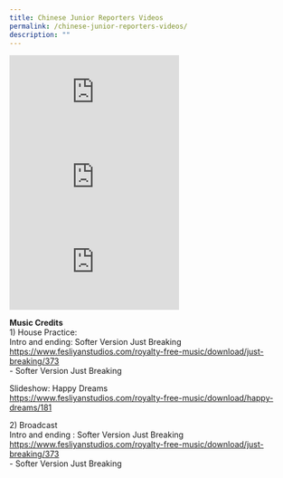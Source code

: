 ```yaml
---
title: Chinese Junior Reporters Videos
permalink: /chinese-junior-reporters-videos/
description: ""
---
```

<div><iframe title="YouTube video player" src="https://www.youtube.com/embed/1QXlpIo1TJ8" name="fitvid0" frameborder="0" allowfullscreen="allowfullscreen" data-mce-fragment="1"></iframe></div>
<div><iframe title="YouTube video player" src="https://www.youtube.com/embed/ffUlU5JHU28" name="fitvid1" frameborder="0" allowfullscreen="allowfullscreen" data-mce-fragment="1"></iframe></div>
<div><iframe title="YouTube video player" src="https://www.youtube.com/embed/WcAN00o4dBY" name="fitvid2" frameborder="0" allowfullscreen="allowfullscreen" data-mce-fragment="1"></iframe></div>
<p><strong>Music Credits</strong><br>1) House Practice:<br />Intro and ending: Softer Version Just Breaking<br /><a href="https://www.fesliyanstudios.com/royalty-free-music/download/just-breaking/373" target="_blank" rel="noopener" data-saferedirecturl="https://www.google.com/url?q=https://www.fesliyanstudios.com/royalty-free-music/download/just-breaking/373&amp;source=gmail&amp;ust=1618310556414000&amp;usg=AFQjCNFXNcuWCXZRbIBb66jd4ourT67Riw">https://www.fesliyanstudios.<wbr />com/royalty-free-music/<wbr />download/just-breaking/373</a><br />- Softer Version Just Breaking</p>
<p>Slideshow: Happy Dreams<br /><a href="https://www.fesliyanstudios.com/royalty-free-music/download/happy-dreams/181" target="_blank" rel="noopener" data-saferedirecturl="https://www.google.com/url?q=https://www.fesliyanstudios.com/royalty-free-music/download/happy-dreams/181&amp;source=gmail&amp;ust=1618310556414000&amp;usg=AFQjCNFM8ALQ_1dw2fPOwxZmhQuRRriqGg">https://www.fesliyanstudios.<wbr />com/royalty-free-music/<wbr />download/happy-dreams/181</a></p>
<p>2) Broadcast<br />Intro and ending : Softer Version Just Breaking<br /><a href="https://www.fesliyanstudios.com/royalty-free-music/download/just-breaking/373" target="_blank" rel="noopener" data-saferedirecturl="https://www.google.com/url?q=https://www.fesliyanstudios.com/royalty-free-music/download/just-breaking/373&amp;source=gmail&amp;ust=1618310556414000&amp;usg=AFQjCNFXNcuWCXZRbIBb66jd4ourT67Riw">https://www.fesliyanstudios.<wbr />com/royalty-free-music/<wbr />download/just-breaking/373</a><br />- Softer Version Just Breaking</p>